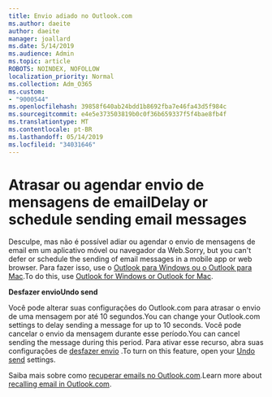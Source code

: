 ```yaml
---
title: Envio adiado no Outlook.com
ms.author: daeite
author: daeite
manager: joallard
ms.date: 5/14/2019
ms.audience: Admin
ms.topic: article
ROBOTS: NOINDEX, NOFOLLOW
localization_priority: Normal
ms.collection: Adm_O365
ms.custom:
- "9000544"
ms.openlocfilehash: 39858f640ab24bdd1b8692fba7e46fa43d5f984c
ms.sourcegitcommit: e4e5e373503819b0c0f36b659337f5f4bae8fb4f
ms.translationtype: MT
ms.contentlocale: pt-BR
ms.lasthandoff: 05/14/2019
ms.locfileid: "34031646"
---
```

# <a name="delay-or-schedule-sending-email-messages"></a><span data-ttu-id="faf9c-102">Atrasar ou agendar envio de mensagens de email</span><span class="sxs-lookup"><span data-stu-id="faf9c-102">Delay or schedule sending email messages</span></span>

<span data-ttu-id="faf9c-103">Desculpe, mas não é possível adiar ou agendar o envio de mensagens de email em um aplicativo móvel ou navegador da Web.</span><span class="sxs-lookup"><span data-stu-id="faf9c-103">Sorry, but you can't defer or schedule the sending of email messages in a mobile app or web browser.</span></span> <span data-ttu-id="faf9c-104">Para fazer isso, use o [Outlook para Windows ou o Outlook para Mac](https://products.office.com/outlook/email-and-calendar-software-microsoft-outlook).</span><span class="sxs-lookup"><span data-stu-id="faf9c-104">To do this, use [Outlook for Windows or Outlook for Mac](https://products.office.com/outlook/email-and-calendar-software-microsoft-outlook).</span></span>

<span data-ttu-id="faf9c-105">**Desfazer envio**</span><span class="sxs-lookup"><span data-stu-id="faf9c-105">**Undo send**</span></span>

<span data-ttu-id="faf9c-106">Você pode alterar suas configurações do Outlook.com para atrasar o envio de uma mensagem por até 10 segundos.</span><span class="sxs-lookup"><span data-stu-id="faf9c-106">You can change your Outlook.com settings to delay sending a message for up to 10 seconds.</span></span> <span data-ttu-id="faf9c-107">Você pode cancelar o envio da mensagem durante esse período.</span><span class="sxs-lookup"><span data-stu-id="faf9c-107">You can cancel sending the message during this period.</span></span> <span data-ttu-id="faf9c-108">Para ativar esse recurso, abra suas configurações de [desfazer envio](https://outlook.live.com/mail/options/mail/messageContent/undoSend) .</span><span class="sxs-lookup"><span data-stu-id="faf9c-108">To turn on this feature, open your [Undo send](https://outlook.live.com/mail/options/mail/messageContent/undoSend) settings.</span></span>

<span data-ttu-id="faf9c-109">Saiba mais sobre como [recuperar emails no Outlook.com](https://support.office.com/article/c069ddde-5282-4085-8f4c-d7b133324f8a).</span><span class="sxs-lookup"><span data-stu-id="faf9c-109">Learn more about [recalling email in Outlook.com](https://support.office.com/article/c069ddde-5282-4085-8f4c-d7b133324f8a).</span></span>